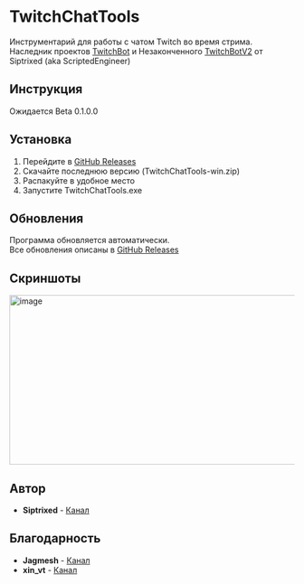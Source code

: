 # TwitchChatTools

Инструментарий для работы с чатом Twitch во время стрима. <br>
Наследник проектов [TwitchBot](https://github.com/ScriptedEngineer/TwitchBot) и Незаконченного [TwitchBotV2](https://github.com/ScriptedEngineer/TwitchBot) от Siptrixed (aka ScriptedEngineer)

## Инструкция

Ожидается Beta 0.1.0.0

## Установка

1. Перейдите в [GitHub Releases](https://github.com/Siptrixed/TwitchChatTools/releases)
1. Cкачайте последнюю версию (TwitchChatTools-win.zip)
2. Распакуйте в удобное место
1. Запустите TwitchChatTools.exe

## Обновления

Программа обновляется автоматически. <br>
Все обновления описаны в [GitHub Releases](https://github.com/Siptrixed/TwitchChatTools/releases)

## Скриншоты

<img width="600" height="300" alt="image" src="https://github.com/user-attachments/assets/53ce1810-f1bc-4429-a349-68c25200cb88" />

## Автор

* **Siptrixed** - [Канал](https://www.twitch.tv/siptrixed)

## Благодарность

* **Jagmesh** - [Канал](https://www.twitch.tv/jagmesh)
* **xin_vt** - [Канал](https://www.twitch.tv/xin_vt)

